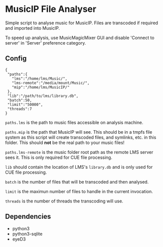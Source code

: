# MusicIP File Analyser

Simple script to analyse music for MusicIP. Files are transcoded if required
and imported into MusicIP.

To speed up analysis, use MusicMagicMixer GUI and disable 'Connect to server' in
'Server' preference category.

## Config

```
{
 "paths":{
   "lms":"/home/lms/Music/",
   "lms-remote":"/media/mount/Music/",
   "mip":"/home/lms/MusicIP/"
 },
 "lib":"/path/to/lms/library.db",
 "batch":50,
 "limit":"50000",
 "threads":7
}
```

`paths.lms` is the path to music files accessible on analysis machine.

`paths.mip` is the path that MusicIP will see. This should be in a tmpfs file
system as this script will create transcoded files, and symlinks, etc. in this
folder. This should **not** be the real path to your music files!

`paths.lms-remote` is the music folder root path as the remote LMS server sees
it. This is only required for CUE file processing.

`lib` should contain the location of LMS's `library.db` and is only used for CUE
file processing.

`batch` is the number of files that will be transcoded and then analysed.

`limit` is the maximun number of files to handle in the current invocation.

`threads` is the number of threads the transcoding will use.

## Dependencies

- python3
- python3-sqlite
- eyeD3
